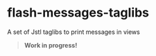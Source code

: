 flash-messages-taglibs
======================

A set of Jstl taglibs to print messages in views

> **Work in progress!**